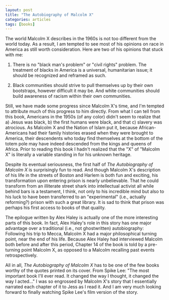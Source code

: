 ```yaml
---
layout: post
title: "The Autobiography of Malcolm X"
categories: articles
tags: [books]
---
```


The world Malcolm X describes in the 1960s is not too different from the world today. As a result, I am tempted to see most of his opinions on race in America as still worth consideration. Here are two of his opinions that stuck with me:

1. There is no "black man's problem" or "civil rights" problem. The treatment of blacks in America is a universal, humanitarian issue; it should be recognized and reframed as such.

2. Black communities should strive to pull themselves up by their own bootstraps, however difficult it may be. And white communities should build awareness of racism within their own communities.

Still, we have made some progress since Malcolm X's time, and I'm tempted to attribute much of this progress to him directly. From what I can tell from this book, Americans in the 1950s (of any color) didn't seem to realize that a) Jesus was black, b) the first humans were black, and that c) slavery was atrocious. As Malcolm X and the Nation of Islam put it, because African-Americans had their family histories erased when they were brought to America, their descendents who today find themselves at the bottom of the totem pole may have indeed descended from the kings and queens of Africa. Prior to reading this book I hadn't realized that the "X" of "Malcolm X" is literally a variable standing in for his unknown heritage.

Despite its eventual seriousness, the first half of _The Autobiography of Malcolm X_ is surprisingly fun to read. And though Malcolm X's description of his life in the streets of Boston and Harlem is both fun and exciting, his transformation upon entering prison is nearly unbelievable. That he could transform from an illiterate street shark into intellectual activist all while behind bars is a testament, I think, not only to his incredible mind but also to his luck to have been transferred to an "experimental" (i.e., actually reforming?) prison with such a great library. It is sad to think that prison was perhaps his first access to books of that quality.

The epilogue written by Alex Haley is actually one of the more interesting parts of this book. In fact, Alex Haley's role in this story has one major advantage over a traditional (i.e., not ghostwritten) autobiography: Following his trip to Mecca, Malcolm X had a major philosophical turning point, near the end of his life. Because Alex Haley had interviewed Malcolm both before and after this period, Chapter 14 of the book is told by a pre-turning point Malcolm X, as opposed to a Malcolm recalling past events retrospectively.

All in all, _The Autobiography of Malcolm X_ has to be one of the few books worthy of the quotes printed on its cover. From Spike Lee: "The most important book I'll ever read. It changed the way I thought, it changed the way I acted..." I was so engrossed by Malcolm X's story that I essentially narrated each chapter of it to Jess as I read it. And I am very much looking forward to finally watching Spike Lee's film version of the story.
